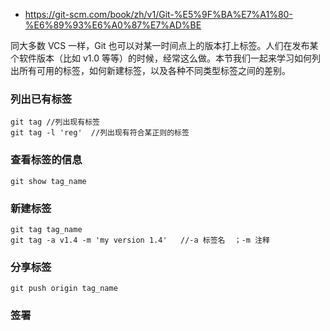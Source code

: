 * https://git-scm.com/book/zh/v1/Git-%E5%9F%BA%E7%A1%80-%E6%89%93%E6%A0%87%E7%AD%BE

同大多数 VCS 一样，Git 也可以对某一时间点上的版本打上标签。人们在发布某个软件版本（比如 v1.0 等等）的时候，经常这么做。本节我们一起来学习如何列出所有可用的标签，如何新建标签，以及各种不同类型标签之间的差别。

### 列出已有标签
```
git tag //列出现有标签
git tag -l 'reg'  //列出现有符合某正则的标签
```

### 查看标签的信息
```
git show tag_name
```

### 新建标签
```
git tag tag_name
git tag -a v1.4 -m 'my version 1.4'   //-a 标签名  ；-m 注释
```

### 分享标签
```
git push origin tag_name
```

### 签署
